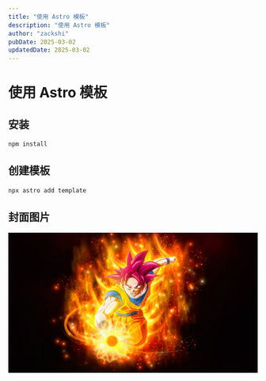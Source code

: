 ```yaml
---
title: "使用 Astro 模板"
description: "使用 Astro 模板"
author: "zackshi"
pubDate: 2025-03-02
updatedDate: 2025-03-02
---
```


# 使用 Astro 模板

## 安装

```bash
npm install
```

## 创建模板

```bash
npx astro add template
```

## 封面图片

![封面图片](./assets/cover.jpg)
